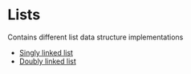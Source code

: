 # Lists
Contains different list data structure implementations  

- [Singly linked list](https://youtu.be/GSh5-RsRIkw)  
- [Doubly linked list](https://youtu.be/4exRtL0XsMA)  
